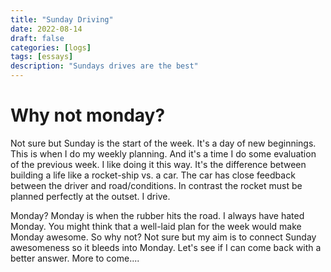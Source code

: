 ```yaml
---
title: "Sunday Driving"
date: 2022-08-14
draft: false
categories: [logs]
tags: [essays]
description: "Sundays drives are the best"
---
```


# Why not monday? 
Not sure but Sunday is the start of the week. It's a day of new
beginnings. This is when I do my weekly planning. And it's a time I do
some evaluation of the previous week. I like doing it this way. It's
the difference between building a life like a rocket-ship vs. a
car. The car has close feedback between the driver and
road/conditions. In contrast the rocket must be planned perfectly at
the outset. I drive. 

Monday? Monday is when the rubber hits the road. I always have hated
Monday. You might think that a well-laid plan for the week would make
Monday awesome. So why not? Not sure but my aim is to connect Sunday
awesomeness so it bleeds into Monday. Let's see if I can come back
with a better answer. More to come....

